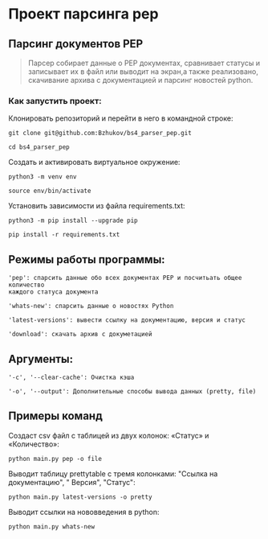 # Проект парсинга pep

## Парсинг документов PEP

> Парсер собирает данные о PEP документах, сравнивает статусы и записывает их в
> файл или выводит на экран,а также реализовано, скачивание архива с
> документацией и парсинг новостей python.

### Как запустить проект:

Клонировать репозиторий и перейти в него в командной строке:

```
git clone git@github.com:Bzhukov/bs4_parser_pep.git
```

```
cd bs4_parser_pep
```

Cоздать и активировать виртуальное окружение:

```
python3 -m venv env
```

```
source env/bin/activate
```

Установить зависимости из файла requirements.txt:

```
python3 -m pip install --upgrade pip
```

```
pip install -r requirements.txt
```

## Режимы работы программы:

```
'pep': cпарсить данные обо всех документах PEP и посчитьать общее количество 
каждого статуса документа
``` 
```
'whats-new': спарсить данные о новостях Python
```
```
'latest-versions': вывести ссылку на документацию, версия и статус
```
```
'download': скачать архив с докуметацией
```
## Аргументы:
```
'-c', '--clear-cache': Очистка кэша
```
```
'-o', '--output': Дополнительные способы вывода данных (pretty, file)
```

## Примеры команд

Создаст csv файл с таблицей из двух колонок: «Статус» и «Количество»:

```
python main.py pep -o file
```

Выводит таблицу prettytable с тремя колонками: "Ссылка на документацию", "
Версия", "Статус":

```
python main.py latest-versions -o pretty 
```

Выводит ссылки на нововведения в python:

```
python main.py whats-new
```